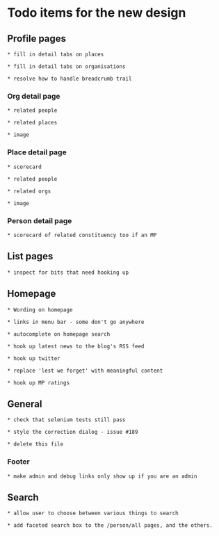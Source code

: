 # Todo items for the new design

## Profile pages

    * fill in detail tabs on places

    * fill in detail tabs on organisations

    * resolve how to handle breadcrumb trail

### Org detail page
    
    * related people
    
    * related places
        
    * image

### Place detail page

    * scorecard
    
    * related people
    
    * related orgs

    * image
    
### Person detail page

    * scorecard of related constituency too if an MP


## List pages

    * inspect for bits that need hooking up


## Homepage

    * Wording on homepage

    * links in menu bar - some don't go anywhere

    * autocomplete on homepage search

    * hook up latest news to the blog's RSS feed
    
    * hook up twitter
    
    * replace 'lest we forget' with meaningful content
    
    * hook up MP ratings
    

## General

    * check that selenium tests still pass

    * style the correction dialog - issue #189

    * delete this file
    
### Footer

    * make admin and debug links only show up if you are an admin


## Search

    * allow user to choose between various things to search
    
    * add faceted search box to the /person/all pages, and the others.

    
